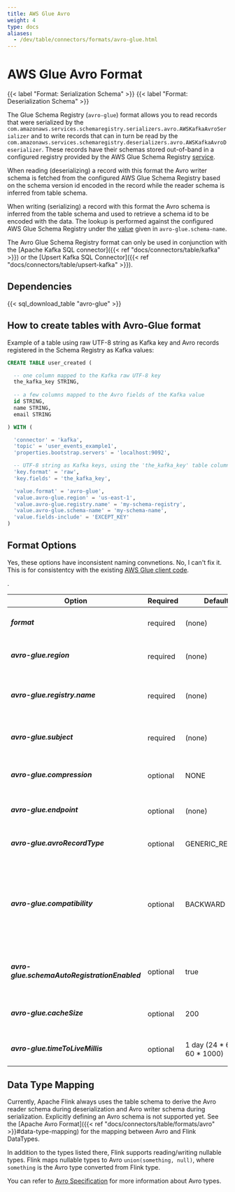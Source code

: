 ```yaml
---
title: AWS Glue Avro
weight: 4
type: docs
aliases:
  - /dev/table/connectors/formats/avro-glue.html
---
```

<!--
Licensed to the Apache Software Foundation (ASF) under one
or more contributor license agreements.  See the NOTICE file
distributed with this work for additional information
regarding copyright ownership.  The ASF licenses this file
to you under the Apache License, Version 2.0 (the
"License"); you may not use this file except in compliance
with the License.  You may obtain a copy of the License at

  http://www.apache.org/licenses/LICENSE-2.0

Unless required by applicable law or agreed to in writing,
software distributed under the License is distributed on an
"AS IS" BASIS, WITHOUT WARRANTIES OR CONDITIONS OF ANY
KIND, either express or implied.  See the License for the
specific language governing permissions and limitations
under the License.
-->

# AWS Glue Avro Format

{{< label "Format: Serialization Schema" >}}
{{< label "Format: Deserialization Schema" >}}

The Glue Schema Registry (``avro-glue``) format allows you to read records that were serialized by the ``com.amazonaws.services.schemaregistry.serializers.avro.AWSKafkaAvroSerializer`` and to write records that can in turn be read by the ``com.amazonaws.services.schemaregistry.deserializers.avro.AWSKafkaAvroDeserializer``.  These records have their schemas stored out-of-band in a configured registry provided by the AWS Glue Schema Registry [service](https://docs.aws.amazon.com/glue/latest/dg/schema-registry.html#schema-registry-schemas).

When reading (deserializing) a record with this format the Avro writer schema is fetched from the configured AWS Glue Schema Registry based on the schema version id encoded in the record while the reader schema is inferred from table schema. 

When writing (serializing) a record with this format the Avro schema is inferred from the table schema and used to retrieve a schema id to be encoded with the data. The lookup is performed against the configured AWS Glue Schema Registry under the [value](https://docs.aws.amazon.com/glue/latest/dg/schema-registry.html#schema-registry-schemas) given in `avro-glue.schema-name`.

The Avro Glue Schema Registry format can only be used in conjunction with the [Apache Kafka SQL connector]({{< ref "docs/connectors/table/kafka" >}}) or the [Upsert Kafka SQL Connector]({{< ref "docs/connectors/table/upsert-kafka" >}}).

Dependencies
------------

{{< sql_download_table "avro-glue" >}}

How to create tables with Avro-Glue format
--------------

Example of a table using raw UTF-8 string as Kafka key and Avro records registered in the Schema Registry as Kafka values:

```sql
CREATE TABLE user_created (

  -- one column mapped to the Kafka raw UTF-8 key
  the_kafka_key STRING,
  
  -- a few columns mapped to the Avro fields of the Kafka value
  id STRING,
  name STRING, 
  email STRING

) WITH (

  'connector' = 'kafka',
  'topic' = 'user_events_example1',
  'properties.bootstrap.servers' = 'localhost:9092',

  -- UTF-8 string as Kafka keys, using the 'the_kafka_key' table column
  'key.format' = 'raw',
  'key.fields' = 'the_kafka_key',

  'value.format' = 'avro-glue',
  'value.avro-glue.region' = 'us-east-1',
  'value.avro-glue.registry.name' = 'my-schema-registry',
  'value.avro-glue.schema-name' = 'my-schema-name',
  'value.fields-include' = 'EXCEPT_KEY'
)
```

Format Options
----------------

Yes, these options have inconsistent naming convnetions.  No, I can't fix it.  This is for consistentcy with the existing [AWS Glue client code](https://github.com/awslabs/aws-glue-schema-registry/blob/master/common/src/main/java/com/amazonaws/services/schemaregistry/utils/AWSSchemaRegistryConstants.java#L20).

<table class="table table-bordered">
    <thead>
      <tr>
        <th class="text-left" style="width: 25%">Option</th>
        <th class="text-center" style="width: 8%">Required</th>
        <th class="text-center" style="width: 7%">Default</th>
        <th class="text-center" style="width: 10%">Type</th>
        <th class="text-center" style="width: 50%">Description</th>
      </tr>
    </thead>
    <tbody>
        <tr>
            <td><h5>format</h5></td>
            <td>required</td>
            <td style="word-wrap: break-word;">(none)</td>
            <td>String</td>
            <td>Specify what format to use, here should be <code>'avro-glue'</code>.</td>
        </tr>
        <tr>
            <td><h5>avro-glue.region</h5></td>
            <td>required</td>
            <td style="word-wrap: break-word;">(none)</td>
            <td>String</td>
            <td>Specify what AWS region to use, such as <code>'us-east-1'</code>.</td>
        </tr>
        <tr>
            <td><h5>avro-glue.registry.name</h5></td>
            <td>required</td>
            <td style="word-wrap: break-word;">(none)</td>
            <td>String</td>
            <td>The name (not the ARN) of the Glue schema registry in which to store the schemas.</td>
        </tr>
        <tr>
            <td><h5>avro-glue.subject</h5></td>
            <td>required</td>
            <td style="word-wrap: break-word;">(none)</td>
            <td>String</td>
            <td>The subject name under which to store the schema in the registry.</td>
        </tr>
        <tr>
            <td><h5>avro-glue.compression</h5></td>
            <td>optional</td>
            <td style="word-wrap: break-word;">NONE</td>
            <td>String</td>
            <td>What kind of compression to use.  Valid values are <code>'NONE'</code> and <code>'ZLIB'</code>.</td>
        </tr>
        <tr>
            <td><h5>avro-glue.endpoint</h5></td>
            <td>optional</td>
            <td style="word-wrap: break-word;">(none)</td>
            <td>String</td>
            <td>The HTTP endpoint to use for AWS calls.</td>
        </tr>
        <tr>
            <td><h5>avro-glue.avroRecordType</h5></td>
            <td>optional</td>
            <td style="word-wrap: break-word;">GENERIC_RECORD</td>
            <td>String</td>
            <td>Valid values are <code>'GENERIC_RECORD'</code> and <code>'SPECIFIC_RECORD'</code>.</td>
        </tr>
        <tr>
            <td><h5>avro-glue.compatibility</h5></td>
            <td>optional</td>
            <td style="word-wrap: break-word;">BACKWARD</td>
            <td>String</td>
            <td>The compatbility mode under which to store the schema.  Valid values are 
              <code>'NONE'</code>,
              <code>'BACKWARD'</code>,
              <code>'BACKWARD_TRANSITIVE'</code>,
              <code>'FORWARD'</code>,
              <code>'FORWARD_TRANSITIVE'</code>,
              <code>'FULL'</code>, and 
              <code>'FULL_TRANSITIVE'</code>
            </td>.
        </tr>
        <tr>
            <td><h5>avro-glue.schemaAutoRegistrationEnabled</h5></td>
            <td>optional</td>
            <td style="word-wrap: break-word;">true</td>
            <td>Boolean</td>
            <td>Whether new schemas should be automatically registered rather than treated as errors.</td>
        </tr>
        <tr>
            <td><h5>avro-glue.cacheSize</h5></td>
            <td>optional</td>
            <td style="word-wrap: break-word;">200</td>
            <td>Integer</td>
            <td>The size (in number of items, not bytes) of the cache the Glue client code should manage</td>
        </tr>
        <tr>
            <td><h5>avro-glue.timeToLiveMillis</h5></td>
            <td>optional</td>
            <td style="word-wrap: break-word;">1 day (24 * 60 * 60 * 1000)</td>
            <td>Integer</td>
            <td>The TTL for cache entries.</td>
        </tr>
    </tbody>
</table>

Data Type Mapping
----------------

Currently, Apache Flink always uses the table schema to derive the Avro reader schema during deserialization and Avro writer schema during serialization. Explicitly defining an Avro schema is not supported yet.
See the [Apache Avro Format]({{< ref "docs/connectors/table/formats/avro" >}}#data-type-mapping) for the mapping between Avro and Flink DataTypes. 

In addition to the types listed there, Flink supports reading/writing nullable types. Flink maps nullable types to Avro `union(something, null)`, where `something` is the Avro type converted from Flink type.

You can refer to [Avro Specification](https://avro.apache.org/docs/current/spec.html) for more information about Avro types.
